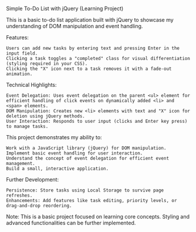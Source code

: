 Simple To-Do List with jQuery (Learning Project)

This is a basic to-do list application built with jQuery to showcase my understanding of DOM manipulation and event handling.

Features:

    Users can add new tasks by entering text and pressing Enter in the input field.
    Clicking a task toggles a "completed" class for visual differentiation (styling required in your CSS).
    Clicking the "X" icon next to a task removes it with a fade-out animation.

Technical Highlights:

    Event Delegation: Uses event delegation on the parent <ul> element for efficient handling of click events on dynamically added <li> and <span> elements.
    DOM Manipulation: Creates new <li> elements with text and "X" icon for deletion using jQuery methods.
    User Interaction: Responds to user input (clicks and Enter key press) to manage tasks.

This project demonstrates my ability to:

    Work with a JavaScript library (jQuery) for DOM manipulation.
    Implement basic event handling for user interaction.
    Understand the concept of event delegation for efficient event management.
    Build a small, interactive application.

Further Development:

    Persistence: Store tasks using Local Storage to survive page refreshes.
    Enhancements: Add features like task editing, priority levels, or drag-and-drop reordering.

Note: This is a basic project focused on learning core concepts. Styling and advanced functionalities can be further implemented.
